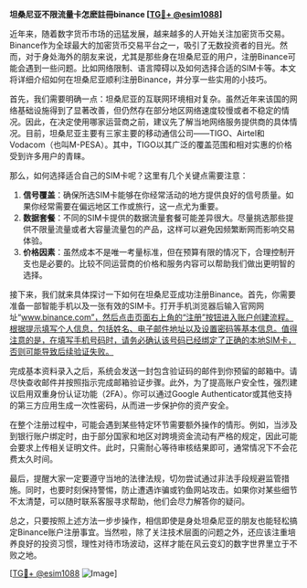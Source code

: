 **坦桑尼亚不限流量卡怎麽註冊binance [[TG💪+ @esim1088](https://t.me/s/esim1088)]**

近年来，随着数字货币市场的迅猛发展，越来越多的人开始关注加密货币交易。Binance作为全球最大的加密货币交易平台之一，吸引了无数投资者的目光。然而，对于身处海外的朋友来说，尤其是那些身在坦桑尼亚的用户，注册Binance可能会遇到一些问题。比如网络限制、语言障碍以及如何选择合适的SIM卡等。本文将详细介绍如何在坦桑尼亚顺利注册Binance，并分享一些实用的小技巧。

首先，我们需要明确一点：坦桑尼亚的互联网环境相对复杂。虽然近年来该国的网络基础设施得到了显著改善，但仍然存在部分地区网络速度较慢或者不稳定的情况。因此，在决定使用哪家运营商之前，建议先了解当地网络服务提供商的具体情况。目前，坦桑尼亚主要有三家主要的移动通信公司——TIGO、Airtel和Vodacom（也叫M-PESA）。其中，TIGO以其广泛的覆盖范围和相对实惠的价格受到许多用户的青睐。

那么，如何选择适合自己的SIM卡呢？这里有几个关键点需要注意：

1. **信号覆盖**：确保所选SIM卡能够在你经常活动的地方提供良好的信号质量。如果你经常需要在偏远地区工作或旅行，这一点尤为重要。
2. **数据套餐**：不同的SIM卡提供的数据流量套餐可能差异很大。尽量挑选那些提供不限量流量或者大容量流量包的产品，这样可以避免因频繁断网而影响交易体验。
3. **价格因素**：虽然成本不是唯一考量标准，但在预算有限的情况下，合理控制开支也是必要的。比较不同运营商的价格和服务内容可以帮助我们做出更明智的选择。

接下来，我们就来具体探讨一下如何在坦桑尼亚成功注册Binance。首先，你需要准备一部智能手机以及一张有效的SIM卡。打开手机浏览器后输入官网网址“www.binance.com”，然后点击页面右上角的“注册”按钮进入账户创建流程。根据提示填写个人信息，包括姓名、电子邮件地址以及设置密码等基本信息。值得注意的是，在填写手机号码时，请务必确认该号码已经绑定了正确的本地SIM卡，否则可能导致后续验证失败。

完成基本资料录入之后，系统会发送一封包含验证码的邮件到你预留的邮箱中。请尽快查收邮件并按照指示完成邮箱验证步骤。此外，为了提高账户安全性，强烈建议启用双重身份认证功能（2FA）。你可以通过Google Authenticator或其他支持的第三方应用生成一次性密码，从而进一步保护你的资产安全。

在整个注册过程中，可能会遇到某些特定环节需要额外操作的情形。例如，当涉及到银行账户绑定时，由于部分国家和地区对跨境资金流动有严格的规定，因此可能会要求上传相关证明文件。此时，只需耐心等待审核结果即可，通常情况下不会花费太久时间。

最后，提醒大家一定要遵守当地的法律法规，切勿尝试通过非法手段规避监管措施。同时，也要时刻保持警惕，防止遭遇诈骗或钓鱼网站攻击。如果你对某些细节不太清楚，可以随时联系客服寻求帮助，他们会尽力解答你的疑问。

总之，只要按照上述方法一步步操作，相信即使是身处坦桑尼亚的朋友也能轻松搞定Binance账户注册事宜。当然啦，除了关注技术层面的问题之外，还应该注重培养良好的投资习惯，理性对待市场波动，这样才能在风云变幻的数字世界里立于不败之地。

[[TG💪+ @esim1088](https://t.me/s/esim1088) ![Image](https://i.postimg.cc/4NQfJmqS/Snipaste-2025-05-13-00-14-12.png)]